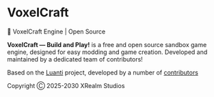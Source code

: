 # VoxelCraft
🦊 VoxelCraft Engine | Open Source

**VoxelCraft — Build and Play!** is a free and open source sandbox game engine, designed for easy modding and game creation. Developed and maintained by a dedicated team of contributors!

Based on the [Luanti](https://minetest.net) project, developed by a number of [contributors](https://github.com/minetest/minetest/graphs/contributors)

Copyright Ⓒ 2025-2030 XRealm Studios
